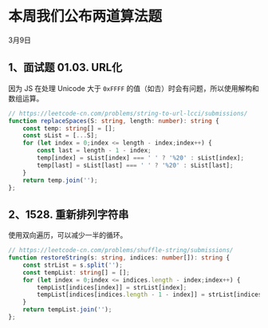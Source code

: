 # 本周我们公布两道算法题
3月9日

## 1、面试题 01.03. URL化

因为 JS 在处理 Unicode 大于 `0xFFFF` 的值（如𠮷）时会有问题，所以使用解构和数组运算。
```typescript
// https://leetcode-cn.com/problems/string-to-url-lcci/submissions/
function replaceSpaces(S: string, length: number): string {
    const temp: string[] = [];
    const sList = [...S];
    for (let index = 0;index <= length - index;index++) {
        const last = length - 1 - index;
        temp[index] = sList[index] === ' ' ? '%20' : sList[index];
        temp[last] = sList[last] === ' ' ? '%20' : sList[last];
    }
    return temp.join('');
};
```

## 2、1528. 重新排列字符串
使用双向遍历，可以减少一半的循环。
```typescript
// https://leetcode-cn.com/problems/shuffle-string/submissions/
function restoreString(s: string, indices: number[]): string {
    const strList = s.split('');
    const tempList: string[] = [];
    for (let index = 0;index <= indices.length - index;index++) {
        tempList[indices[index]] = strList[index];
        tempList[indices[indices.length - 1 - index]] = strList[indices.length - 1 - index]
    }
    return tempList.join('');
};
```
